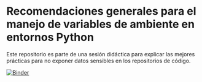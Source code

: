 # Recomendaciones generales para el manejo de variables de ambiente en entornos Python

Este repositorio es parte de una sesión didáctica para explicar las mejores prácticas para no exponer datos sensibles en los repositorios de código.

[![Binder](https://mybinder.org/badge_logo.svg)](https://mybinder.org/v2/gh/iscfgibarra/applabs-variables-ambiente-01/main?labpath=notebooks%5Cvariables-ambiente.ipynb)